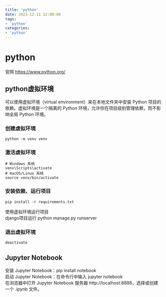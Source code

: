 ```yaml
---
title: 'python'
date: 2023-12-11 12:00:00
tags:
- 'python'
categories:
- 'python'
---
```

# python
官网 https://www.python.org/
## python虚拟环境
可以使用虚拟环境（virtual environment）来在本地文件夹中安装 Python 项目的依赖。虚拟环境是一个隔离的 Python 环境，允许你在项目级别管理依赖，而不影响全局 Python 环境。
### 创建虚拟环境
```
python -m venv venv
```
### 激活虚拟环境
```
# Windows 系统
venv\Scripts\activate
# macOS/Linux 系统
source venv/bin/activate
```
### 安装依赖、运行项目
```
pip install -r requirements.txt
```
使用虚拟环境运行项目  
django项目运行 python manage.py runserver
### 退出虚拟环境
```
deactivate
```

## Jupyter Notebook
安装 Jupyter Notebook：pip install notebook  
启动 Jupyter Notebook：在命令行中输入 jupyter notebook  
在浏览器中打开 Jupyter Notebook 服务器 http://localhost:8888，选择或创建一个 .ipynb 文件。

